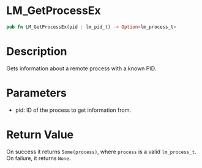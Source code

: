 # LM_GetProcessEx

```rust
pub fn LM_GetProcessEx(pid : lm_pid_t) -> Option<lm_process_t>
```

# Description

Gets information about a remote process with a known PID.

# Parameters

- pid: ID of the process to get information from.

# Return Value

On success it returns `Some(process)`, where `process` is a valid `lm_process_t`. On failure, it returns `None`.

